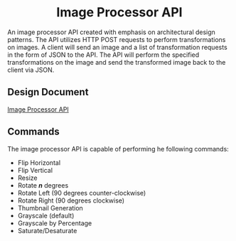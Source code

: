 <h1 align="center">Image Processor API</h1>

An image processor API created with emphasis on architectural design patterns. The API utilizes HTTP POST requests to perform transformations on images. A client will send an image and a list of transformation requests in the form of JSON to the API. The API will perform the specified transformations on the image and send the transformed image back to the client via JSON.

## Design Document 

[Image Processor API]("./ImageProcessorAPI.docx")

## Commands

The image processor API is capable of performing he following commands:
* Flip Horizontal
* Flip Vertical
* Resize
* Rotate _**n**_ degrees
* Rotate Left (90 degrees counter-clockwise)
* Rotate Right (90 degrees clockwise)
* Thumbnail Generation
* Grayscale (default)
* Grayscale by Percentage
* Saturate/Desaturate
